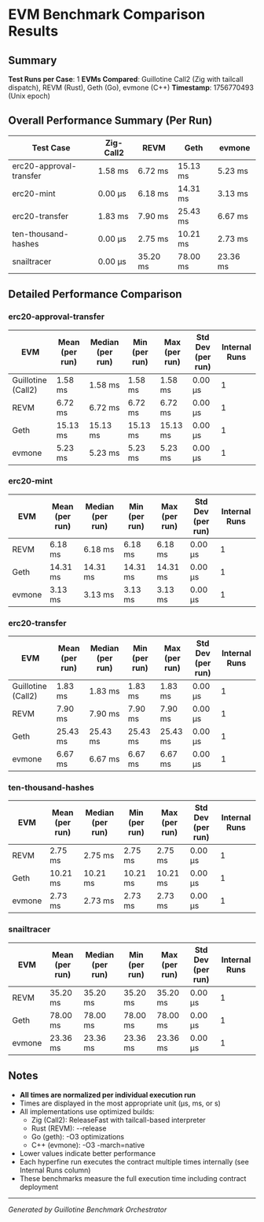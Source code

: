 # EVM Benchmark Comparison Results

## Summary

**Test Runs per Case**: 1
**EVMs Compared**: Guillotine Call2 (Zig with tailcall dispatch), REVM (Rust), Geth (Go), evmone (C++)
**Timestamp**: 1756770493 (Unix epoch)

## Overall Performance Summary (Per Run)

| Test Case | Zig-Call2 | REVM | Geth | evmone |
|-----------|-----------|------|------|--------|
| erc20-approval-transfer   |   1.58 ms |   6.72 ms |  15.13 ms |   5.23 ms |
| erc20-mint                |  0.00 μs |   6.18 ms |  14.31 ms |   3.13 ms |
| erc20-transfer            |   1.83 ms |   7.90 ms |  25.43 ms |   6.67 ms |
| ten-thousand-hashes       |  0.00 μs |   2.75 ms |  10.21 ms |   2.73 ms |
| snailtracer               |  0.00 μs |  35.20 ms |  78.00 ms |  23.36 ms |

## Detailed Performance Comparison

### erc20-approval-transfer

| EVM | Mean (per run) | Median (per run) | Min (per run) | Max (per run) | Std Dev (per run) | Internal Runs |
|-----|----------------|------------------|---------------|---------------|-------------------|---------------|
| Guillotine (Call2) |        1.58 ms |          1.58 ms |       1.58 ms |       1.58 ms |          0.00 μs |             1 |
| REVM        |        6.72 ms |          6.72 ms |       6.72 ms |       6.72 ms |          0.00 μs |             1 |
| Geth        |       15.13 ms |         15.13 ms |      15.13 ms |      15.13 ms |          0.00 μs |             1 |
| evmone      |        5.23 ms |          5.23 ms |       5.23 ms |       5.23 ms |          0.00 μs |             1 |

### erc20-mint

| EVM | Mean (per run) | Median (per run) | Min (per run) | Max (per run) | Std Dev (per run) | Internal Runs |
|-----|----------------|------------------|---------------|---------------|-------------------|---------------|
| REVM        |        6.18 ms |          6.18 ms |       6.18 ms |       6.18 ms |          0.00 μs |             1 |
| Geth        |       14.31 ms |         14.31 ms |      14.31 ms |      14.31 ms |          0.00 μs |             1 |
| evmone      |        3.13 ms |          3.13 ms |       3.13 ms |       3.13 ms |          0.00 μs |             1 |

### erc20-transfer

| EVM | Mean (per run) | Median (per run) | Min (per run) | Max (per run) | Std Dev (per run) | Internal Runs |
|-----|----------------|------------------|---------------|---------------|-------------------|---------------|
| Guillotine (Call2) |        1.83 ms |          1.83 ms |       1.83 ms |       1.83 ms |          0.00 μs |             1 |
| REVM        |        7.90 ms |          7.90 ms |       7.90 ms |       7.90 ms |          0.00 μs |             1 |
| Geth        |       25.43 ms |         25.43 ms |      25.43 ms |      25.43 ms |          0.00 μs |             1 |
| evmone      |        6.67 ms |          6.67 ms |       6.67 ms |       6.67 ms |          0.00 μs |             1 |

### ten-thousand-hashes

| EVM | Mean (per run) | Median (per run) | Min (per run) | Max (per run) | Std Dev (per run) | Internal Runs |
|-----|----------------|------------------|---------------|---------------|-------------------|---------------|
| REVM        |        2.75 ms |          2.75 ms |       2.75 ms |       2.75 ms |          0.00 μs |             1 |
| Geth        |       10.21 ms |         10.21 ms |      10.21 ms |      10.21 ms |          0.00 μs |             1 |
| evmone      |        2.73 ms |          2.73 ms |       2.73 ms |       2.73 ms |          0.00 μs |             1 |

### snailtracer

| EVM | Mean (per run) | Median (per run) | Min (per run) | Max (per run) | Std Dev (per run) | Internal Runs |
|-----|----------------|------------------|---------------|---------------|-------------------|---------------|
| REVM        |       35.20 ms |         35.20 ms |      35.20 ms |      35.20 ms |          0.00 μs |             1 |
| Geth        |       78.00 ms |         78.00 ms |      78.00 ms |      78.00 ms |          0.00 μs |             1 |
| evmone      |       23.36 ms |         23.36 ms |      23.36 ms |      23.36 ms |          0.00 μs |             1 |


## Notes

- **All times are normalized per individual execution run**
- Times are displayed in the most appropriate unit (μs, ms, or s)
- All implementations use optimized builds:
  - Zig (Call2): ReleaseFast with tailcall-based interpreter
  - Rust (REVM): --release
  - Go (geth): -O3 optimizations
  - C++ (evmone): -O3 -march=native
- Lower values indicate better performance
- Each hyperfine run executes the contract multiple times internally (see Internal Runs column)
- These benchmarks measure the full execution time including contract deployment

---

*Generated by Guillotine Benchmark Orchestrator*
